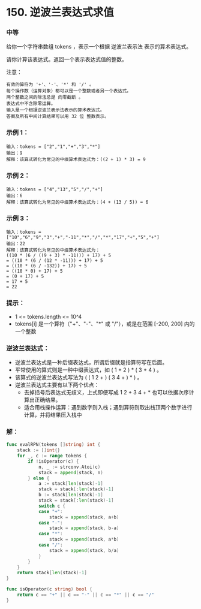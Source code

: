 # 150. 逆波兰表达式求值

### 中等

给你一个字符串数组 tokens ，表示一个根据 逆波兰表示法 表示的算术表达式。

请你计算该表达式。返回一个表示表达式值的整数。

注意：

    有效的算符为 '+'、'-'、'*' 和 '/' 。
    每个操作数（运算对象）都可以是一个整数或者另一个表达式。
    两个整数之间的除法总是 向零截断 。
    表达式中不含除零运算。
    输入是一个根据逆波兰表示法表示的算术表达式。
    答案及所有中间计算结果可以用 32 位 整数表示。
 

### 示例 1：

    输入：tokens = ["2","1","+","3","*"]
    输出：9
    解释：该算式转化为常见的中缀算术表达式为：((2 + 1) * 3) = 9

### 示例 2：

    输入：tokens = ["4","13","5","/","+"]
    输出：6
    解释：该算式转化为常见的中缀算术表达式为：(4 + (13 / 5)) = 6

### 示例 3：

    输入：tokens = ["10","6","9","3","+","-11","*","/","*","17","+","5","+"]
    输出：22
    解释：该算式转化为常见的中缀算术表达式为：
    ((10 * (6 / ((9 + 3) * -11))) + 17) + 5
    = ((10 * (6 / (12 * -11))) + 17) + 5
    = ((10 * (6 / -132)) + 17) + 5
    = ((10 * 0) + 17) + 5
    = (0 + 17) + 5
    = 17 + 5
    = 22
 

### 提示：
- 1 <= tokens.length <= 10^4
- tokens[i] 是一个算符（"+"、"-"、"*" 或 "/"），或是在范围 [-200, 200] 内的一个整数
 
### 逆波兰表达式：
- 逆波兰表达式是一种后缀表达式，所谓后缀就是指算符写在后面。
- 平常使用的算式则是一种中缀表达式，如 ( 1 + 2 ) * ( 3 + 4 ) 。
- 该算式的逆波兰表达式写法为 ( ( 1 2 + ) ( 3 4 + ) * ) 。
- 逆波兰表达式主要有以下两个优点：
    - 去掉括号后表达式无歧义，上式即便写成 1 2 + 3 4 + * 也可以依据次序计算出正确结果。
    - 适合用栈操作运算：遇到数字则入栈；遇到算符则取出栈顶两个数字进行计算，并将结果压入栈中

### 解：
```go
func evalRPN(tokens []string) int {
	stack := []int{}
	for _, c := range tokens {
		if !isOperator(c) {
			n, _ := strconv.Atoi(c)
			stack = append(stack, n)
		} else {
			a := stack[len(stack)-1]
			stack = stack[:len(stack)-1]
			b := stack[len(stack)-1]
			stack = stack[:len(stack)-1]
			switch c {
			case "+":
				stack = append(stack, a+b)
			case "-":
				stack = append(stack, b-a)
			case "*":
				stack = append(stack, a*b)
			case "/":
				stack = append(stack, b/a)
			}
		}
	}
	return stack[len(stack)-1]
}

func isOperator(c string) bool {
	return c == "+" || c == "-" || c == "*" || c == "/"
}
```
